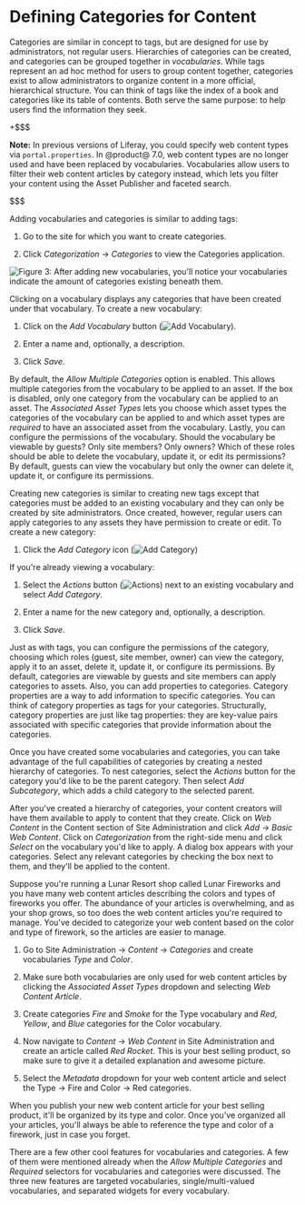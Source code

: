 # Defining Categories for Content [](id=defining-categories-for-content)

Categories are similar in concept to tags, but are designed for use by
administrators, not regular users. Hierarchies of categories can be created, and
categories can be grouped together in *vocabularies*. While tags represent an ad
hoc method for users to group content together, categories exist to allow
administrators to organize content in a more official, hierarchical structure.
You can think of tags like the index of a book and categories like its table of
contents. Both serve the same purpose: to help users find the information they
seek.

+$$$

**Note:** In previous versions of Liferay, you could specify web content types
via `portal.properties`. In @product@ 7.0, web content types are no longer used
and have been replaced by vocabularies. Vocabularies allow users to filter their
web content articles by category instead, which lets you filter your content
using the Asset Publisher and faceted search.

$$$

Adding vocabularies and categories is similar to adding tags:

1.  Go to the site for which you want to create categories.

2.  Click *Categorization* &rarr; *Categories* to view the Categories 
    application.

![Figure 3: After adding new vocabularies, you'll notice your vocabularies indicate the amount of categories existing beneath them.](../../../../images/vocabulary-list.png)

Clicking on a vocabulary displays any categories that have been created under
that vocabulary. To create a new vocabulary:

1.  Click on the *Add Vocabulary* button (![Add Vocabulary](../../../../images/icon-add.png)).

2.  Enter a name and, optionally, a description.

3.  Click *Save*.

By default, the *Allow Multiple Categories* option is enabled. This allows 
multiple categories from the vocabulary to be applied to an asset. If the box 
is disabled, only one category from the vocabulary can be applied to an asset. 
The *Associated Asset Types* lets you choose which asset types the categories 
of the vocabulary can be applied to and which asset types are *required* to 
have an associated asset from the vocabulary. Lastly, you can configure the 
permissions of the vocabulary. Should the vocabulary be viewable by guests? 
Only site members? Only owners? Which of these roles should be able to delete 
the vocabulary, update it, or edit its permissions? By default, guests
can view the vocabulary but only the owner can delete it, update it, or
configure its permissions.

Creating new categories is similar to creating new tags except that categories
must be added to an existing vocabulary and they can only be created by site
administrators. Once created, however, regular users can apply categories to any
assets they have permission to create or edit. To create a new category:

1.  Click the *Add Category* icon (![Add Category](../../../../images/icon-add.png))

If you're already viewing a vocabulary:

1.  Select the *Actions* button (![Actions](../../../../images/icon-actions.png)) next to an existing 
    vocabulary and select *Add Category*.

2.  Enter a name for the new category and, optionally, a description.

3.  Click *Save*.

Just as with tags, you can configure the permissions of the category, choosing 
which roles (guest, site member, owner) can view the category, apply it to an 
asset, delete it, update it, or configure its permissions. By default, 
categories are viewable by guests and site members can apply categories to 
assets. Also, you can add properties to categories. Category properties are a 
way to add information to specific categories. You can think of category 
properties as tags for your categories. Structurally, category properties are 
just like tag properties: they are key-value pairs associated with specific 
categories that provide information about the categories.

Once you have created some vocabularies and categories, you can take advantage
of the full capabilities of categories by creating a nested hierarchy of
categories. To nest categories, select the *Actions* button for the category
you'd like to be the parent category. Then select *Add Subcategory*, which adds
a child category to the selected parent.

After you've created a hierarchy of categories, your content creators will have
them available to apply to content that they create. Click on *Web Content* in
the Content section of Site Administration and click *Add* &rarr; *Basic Web
Content*. Click on *Categorization* from the right-side menu and click *Select*
on the vocabulary you'd like to apply. A dialog box appears with your
categories. Select any relevant categories by checking the box next to them, and
they'll be applied to the content.

Suppose you're running a Lunar Resort shop called Lunar Fireworks and you have
many web content articles describing the colors and types of fireworks you
offer. The abundance of your articles is overwhelming, and as your shop grows,
so too does the web content articles you're required to manage. You've decided
to categorize your web content based on the color and type of firework, so the
articles are easier to manage.

1.  Go to Site Administration &rarr; *Content* &rarr; *Categories* and create 
    vocabularies *Type* and *Color*.

2.  Make sure both vocabularies are only used for web content articles by 
    clicking the *Associated Asset Types* dropdown and selecting *Web Content 
    Article*.

3.  Create categories *Fire* and *Smoke* for the Type vocabulary and *Red*, 
    *Yellow*, and *Blue* categories for the Color vocabulary.

4.  Now navigate to *Content* &rarr; *Web Content* in Site Administration and 
    create an article called *Red Rocket*. This is your best selling product, 
    so make sure to give it a detailed explanation and awesome picture.

5.  Select the *Metadata* dropdown for your web content article and select the 
    Type &rarr; Fire and Color &rarr; Red categories.

When you publish your new web content article for your best selling product, 
it'll be organized by its type and color. Once you've organized all your 
articles, you'll always be able to reference the type and color of a firework, 
just in case you forget.

There are a few other cool features for vocabularies and categories. A few of
them were mentioned already when the *Allow Multiple Categories* and *Required*
selectors for vocabularies and categories were discussed. The three new
features are targeted vocabularies, single/multi-valued vocabularies, and
separated widgets for every vocabulary.
